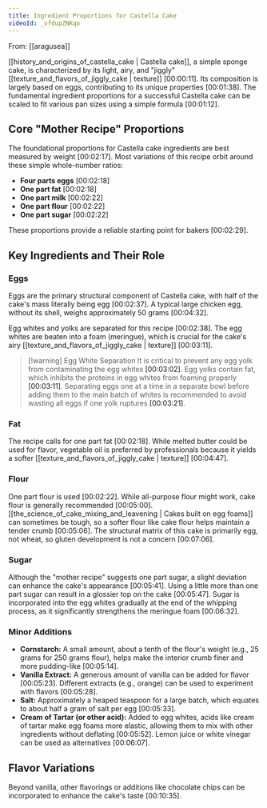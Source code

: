 ```yaml
---
title: Ingredient Proportions for Castella Cake
videoId: _vfdupZNKqo
---
```


From: [[aragusea]] <br/> 

[[history_and_origins_of_castella_cake | Castella cake]], a simple sponge cake, is characterized by its light, airy, and "jiggly" [[texture_and_flavors_of_jiggly_cake | texture]] <a class="yt-timestamp" data-t="00:00:11">[00:00:11]</a>. Its composition is largely based on eggs, contributing to its unique properties <a class="yt-timestamp" data-t="00:01:38">[00:01:38]</a>. The fundamental ingredient proportions for a successful Castella cake can be scaled to fit various pan sizes using a simple formula <a class="yt-timestamp" data-t="00:01:12">[00:01:12]</a>.

## Core "Mother Recipe" Proportions

The foundational proportions for Castella cake ingredients are best measured by weight <a class="yt-timestamp" data-t="00:02:17">[00:02:17]</a>. Most variations of this recipe orbit around these simple whole-number ratios:
*   **Four parts eggs** <a class="yt-timestamp" data-t="00:02:18">[00:02:18]</a>
*   **One part fat** <a class="yt-timestamp" data-t="00:02:18">[00:02:18]</a>
*   **One part milk** <a class="yt-timestamp" data-t="00:02:22">[00:02:22]</a>
*   **One part flour** <a class="yt-timestamp" data-t="00:02:22">[00:02:22]</a>
*   **One part sugar** <a class="yt-timestamp" data-t="00:02:22">[00:02:22]</a>

These proportions provide a reliable starting point for bakers <a class="yt-timestamp" data-t="00:02:29">[00:02:29]</a>.

## Key Ingredients and Their Role

### Eggs
Eggs are the primary structural component of Castella cake, with half of the cake's mass literally being egg <a class="yt-timestamp" data-t="00:02:37">[00:02:37]</a>. A typical large chicken egg, without its shell, weighs approximately 50 grams <a class="yt-timestamp" data-t="00:04:32">[00:04:32]</a>.

Egg whites and yolks are separated for this recipe <a class="yt-timestamp" data-t="00:02:38">[00:02:38]</a>. The egg whites are beaten into a foam (meringue), which is crucial for the cake's airy [[texture_and_flavors_of_jiggly_cake | texture]] <a class="yt-timestamp" data-t="00:03:11">[00:03:11]</a>.

> [!warning] Egg White Separation
> It is critical to prevent any egg yolk from contaminating the egg whites <a class="yt-timestamp" data-t="00:03:02">[00:03:02]</a>. Egg yolks contain fat, which inhibits the proteins in egg whites from foaming properly <a class="yt-timestamp" data-t="00:03:11">[00:03:11]</a>. Separating eggs one at a time in a separate bowl before adding them to the main batch of whites is recommended to avoid wasting all eggs if one yolk ruptures <a class="yt-timestamp" data-t="00:03:21">[00:03:21]</a>.

### Fat
The recipe calls for one part fat <a class="yt-timestamp" data-t="00:02:18">[00:02:18]</a>. While melted butter could be used for flavor, vegetable oil is preferred by professionals because it yields a softer [[texture_and_flavors_of_jiggly_cake | texture]] <a class="yt-timestamp" data-t="00:04:47">[00:04:47]</a>.

### Flour
One part flour is used <a class="yt-timestamp" data-t="00:02:22">[00:02:22]</a>. While all-purpose flour might work, cake flour is generally recommended <a class="yt-timestamp" data-t="00:05:00">[00:05:00]</a>. [[the_science_of_cake_mixing_and_leavening | Cakes built on egg foams]] can sometimes be tough, so a softer flour like cake flour helps maintain a tender crumb <a class="yt-timestamp" data-t="00:05:06">[00:05:06]</a>. The structural matrix of this cake is primarily egg, not wheat, so gluten development is not a concern <a class="yt-timestamp" data-t="00:07:06">[00:07:06]</a>.

### Sugar
Although the "mother recipe" suggests one part sugar, a slight deviation can enhance the cake's appearance <a class="yt-timestamp" data-t="00:05:41">[00:05:41]</a>. Using a little more than one part sugar can result in a glossier top on the cake <a class="yt-timestamp" data-t="00:05:47">[00:05:47]</a>. Sugar is incorporated into the egg whites gradually at the end of the whipping process, as it significantly strengthens the meringue foam <a class="yt-timestamp" data-t="00:06:32">[00:06:32]</a>.

### Minor Additions

*   **Cornstarch:** A small amount, about a tenth of the flour's weight (e.g., 25 grams for 250 grams flour), helps make the interior crumb finer and more pudding-like <a class="yt-timestamp" data-t="00:05:14">[00:05:14]</a>.
*   **Vanilla Extract:** A generous amount of vanilla can be added for flavor <a class="yt-timestamp" data-t="00:05:23">[00:05:23]</a>. Different extracts (e.g., orange) can be used to experiment with flavors <a class="yt-timestamp" data-t="00:05:28">[00:05:28]</a>.
*   **Salt:** Approximately a heaped teaspoon for a large batch, which equates to about half a gram of salt per egg <a class="yt-timestamp" data-t="00:05:33">[00:05:33]</a>.
*   **Cream of Tartar (or other acid):** Added to egg whites, acids like cream of tartar make egg foams more elastic, allowing them to mix with other ingredients without deflating <a class="yt-timestamp" data-t="00:05:52">[00:05:52]</a>. Lemon juice or white vinegar can be used as alternatives <a class="yt-timestamp" data-t="00:06:07">[00:06:07]</a>.

## Flavor Variations
Beyond vanilla, other flavorings or additions like chocolate chips can be incorporated to enhance the cake's taste <a class="yt-timestamp" data-t="00:10:35">[00:10:35]</a>.